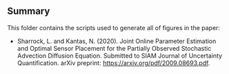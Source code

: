 ## Summary ##

This folder contains the scripts used to generate all of figures in the paper:

* Sharrock, L. and Kantas, N. (2020). Joint Online Parameter Estimation and Optimal Sensor Placement for the Partially Observed Stochastic Advection Diffusion Equation. Submitted to SIAM Journal of Uncertainty Quantification. arXiv preprint: https://arxiv.org/pdf/2009.08693.pdf.
